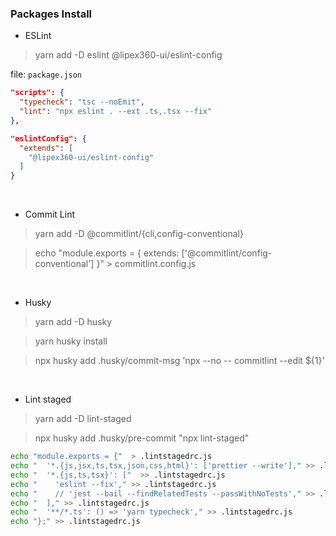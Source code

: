 ### Packages Install

* ESLint
> yarn add -D eslint @lipex360-ui/eslint-config

file: `package.json`
```json
"scripts": {
  "typecheck": "tsc --noEmit",
  "lint": "npx eslint . --ext .ts,.tsx --fix"
},

"eslintConfig": {
  "extends": [
    "@lipex360-ui/eslint-config"
  ]
}
```
<br />

* Commit Lint
> yarn add -D  @commitlint/{cli,config-conventional}

> echo "module.exports = { extends: ['@commitlint/config-conventional'] }" > commitlint.config.js

<br />

* Husky
> yarn add -D husky

> yarn husky install

> npx husky add .husky/commit-msg  'npx --no -- commitlint --edit ${1}'

<br />

* Lint staged

> yarn add -D lint-staged

> npx husky add .husky/pre-commit "npx lint-staged"
```bash
echo "module.exports = {"  > .lintstagedrc.js
echo "  '*.{js,jsx,ts,tsx,json,css,html}': ['prettier --write']," >> .lintstagedrc.js
echo "  '*.{js,ts,tsx}': ["  >> .lintstagedrc.js
echo "    'eslint --fix'," >> .lintstagedrc.js
echo "    // 'jest --bail --findRelatedTests --passWithNoTests'," >> .lintstagedrc.js
echo "  ]," >> .lintstagedrc.js
echo "  '**/*.ts': () => 'yarn typecheck'," >> .lintstagedrc.js
echo "};" >> .lintstagedrc.js
```

